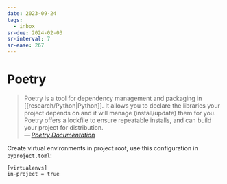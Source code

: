 ```yaml
---
date: 2023-09-24
tags:
  - inbox
sr-due: 2024-02-03
sr-interval: 7
sr-ease: 267
---
```


# Poetry

> Poetry is a tool for dependency management and packaging in
> [[research/Python|Python]]. It allows you to declare the libraries your
> project depends on and it will manage (install/update) them for you. Poetry
> offers a lockfile to ensure repeatable installs, and can build your project
> for distribution.\
> — <cite>[Poetry Documentation](https://python-poetry.org/docs/)</cite>

Create virtual environments in project root, use this configuration in
`pyproject.toml`:

    [virtualenvs]
    in-project = true
